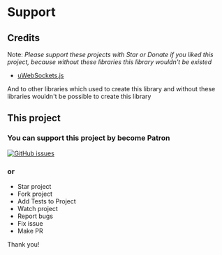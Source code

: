 # Support

## Credits

Note: _Please support these projects with Star or Donate if you liked this project, because without these libraries this library wouldn't be existed_

- [uWebSockets.js](https://github.com/uNetworking/uWebSockets.js)

And to other libraries which used to create this library and without these libraries wouldn't be possible to create this library

## This project

### You can support this project by become Patron

[![GitHub issues](https://img.shields.io/github/issues/nanoexpress/pro-slim.svg)](http://github.com/nanoexpress/pro-slim/issues)

### or

- Star project
- Fork project
- Add Tests to Project
- Watch project
- Report bugs
- Fix issue
- Make PR

Thank you!
